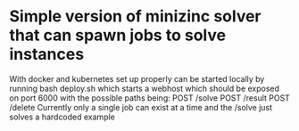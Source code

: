 # Simple version of minizinc solver that can spawn jobs to solve instances
With docker and kubernetes set up properly can be started locally by running
    bash deploy.sh
which starts a webhost which should be exposed on port 6000 with the possible paths being:
    POST /solve
    POST /result
    POST /delete
Currently only a single job can exist at a time and the /solve just solves a hardcoded example